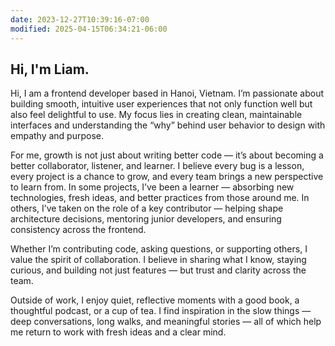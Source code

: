 ```yaml
---
date: 2023-12-27T10:39:16-07:00
modified: 2025-04-15T06:34:21-06:00
---
```


## Hi, I'm Liam.

Hi, I am a frontend developer based in Hanoi, Vietnam. I’m passionate about building smooth, intuitive user experiences that not only function well but also feel delightful to use. My focus lies in creating clean, maintainable interfaces and understanding the “why” behind user behavior to design with empathy and purpose.

For me, growth is not just about writing better code — it’s about becoming a better collaborator, listener, and learner. I believe every bug is a lesson, every project is a chance to grow, and every team brings a new perspective to learn from. In some projects, I’ve been a learner — absorbing new technologies, fresh ideas, and better practices from those around me. In others, I’ve taken on the role of a key contributor — helping shape architecture decisions, mentoring junior developers, and ensuring consistency across the frontend.

Whether I’m contributing code, asking questions, or supporting others, I value the spirit of collaboration. I believe in sharing what I know, staying curious, and building not just features — but trust and clarity across the team.

Outside of work, I enjoy quiet, reflective moments with a good book, a thoughtful podcast, or a cup of tea. I find inspiration in the slow things — deep conversations, long walks, and meaningful stories — all of which help me return to work with fresh ideas and a clear mind.